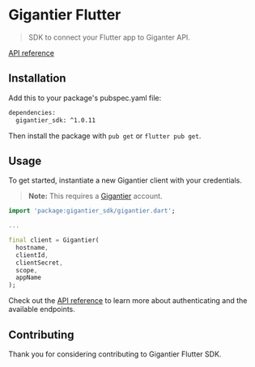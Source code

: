 # Gigantier Flutter 

> SDK to connect your Flutter app to Giganter API.

[API reference](https://docs.gigantier.com/?flutter)

## Installation

Add this to your package's pubspec.yaml file:

```bash
dependencies:
  gigantier_sdk: ^1.0.11
```

Then install the package with `pub get` or `flutter pub get`.

## Usage

To get started, instantiate a new Gigantier client with your credentials.

> **Note:** This requires a [Gigantier](http://gigantier.com) account.

```dart
import 'package:gigantier_sdk/gigantier.dart';

...

final client = Gigantier(
  hostname, 
  clientId, 
  clientSecret, 
  scope, 
  appName
);
```

Check out the [API reference](https://docs.gigantier.com/?flutter) to learn more about authenticating and the available endpoints.

## Contributing

Thank you for considering contributing to Gigantier Flutter SDK.
